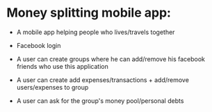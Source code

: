 # Money splitting mobile app:

- A mobile app helping people who lives/travels together

- Facebook login 

- A user can create groups where he can add/remove his facebook friends who use this application

- A user can create add expenses/transactions + add/remove users/expenses to group

- A user can ask for the group's money pool/personal debts

